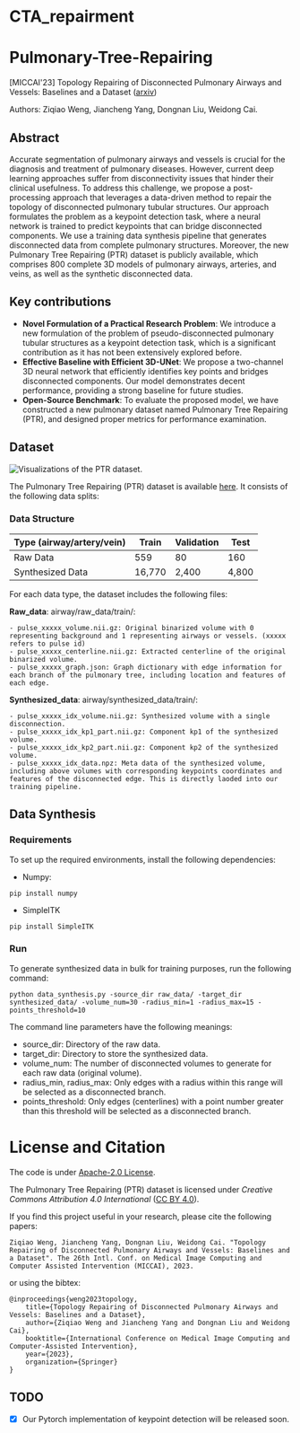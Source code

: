 # CTA_repairment

# Pulmonary-Tree-Repairing

[MICCAI'23] Topology Repairing of Disconnected Pulmonary Airways and Vessels: Baselines and a Dataset ([arxiv](https://arxiv.org/abs/2306.07089))

Authors: Ziqiao Weng, Jiancheng Yang, Dongnan Liu, Weidong Cai.

## Abstract

Accurate segmentation of pulmonary airways and vessels is crucial for the diagnosis and treatment of pulmonary diseases. However, current deep learning approaches suffer from disconnectivity issues that hinder their clinical usefulness. To address this challenge, we propose a post-processing approach that leverages a data-driven method to repair the topology of disconnected pulmonary tubular structures. Our approach formulates the problem as a keypoint detection task, where a neural network is trained to predict keypoints that can bridge disconnected components. We use a training data synthesis pipeline that generates disconnected data from complete pulmonary structures. Moreover, the new Pulmonary Tree Repairing (PTR) dataset is publicly available, which comprises 800 complete 3D models of pulmonary airways, arteries, and veins, as well as the synthetic disconnected data.

## Key contributions

- ****Novel Formulation of a Practical Research Problem****: We introduce a new formulation of the problem of pseudo-disconnected pulmonary tubular structures as a keypoint detection task, which is a significant contribution as it has not been extensively explored before.
- **Effective Baseline with Efficient 3D-UNet**: We propose a two-channel 3D neural network that efficiently identifies key points and bridges disconnected components. Our model demonstrates decent performance, providing a strong baseline for future studies.
- **Open-Source Benchmark**: To evaluate the proposed model, we have constructed a new pulmonary dataset named Pulmonary Tree Repairing (PTR), and designed proper metrics for performance examination.

## Dataset

![Visualizations of the PTR dataset.](data_generation.jpg)

The Pulmonary Tree Repairing (PTR) dataset is available [here](https://onedrive.live.com/?authkey=%21AEq1v5hZHJORzRA&id=66346B2D10575CA6%21252787&cid=66346B2D10575CA6). It consists of the following data splits:

### Data Structure

| Type (airway/artery/vein) | Train  | Validation | Test  |
| --------------------------- | -------- | ------------ | ------- |
| Raw Data                  | 559    | 80         | 160   |
| Synthesized Data          | 16,770 | 2,400      | 4,800 |

For each data type, the dataset includes the following files:

**Raw_data**: airway/raw_data/train/:

```
- pulse_xxxxx_volume.nii.gz: Original binarized volume with 0 representing background and 1 representing airways or vessels. (xxxxx refers to pulse id)
- pulse_xxxxx_centerline.nii.gz: Extracted centerline of the original binarized volume.
- pulse_xxxxx_graph.json: Graph dictionary with edge information for each branch of the pulmonary tree, including location and features of each edge.
```

**Synthesized_data**: airway/synthesized_data/train/:

```
- pulse_xxxxx_idx_volume.nii.gz: Synthesized volume with a single disconnection.
- pulse_xxxxx_idx_kp1_part.nii.gz: Component kp1 of the synthesized volume.
- pulse_xxxxx_idx_kp2_part.nii.gz: Component kp2 of the synthesized volume.
- pulse_xxxxx_idx_data.npz: Meta data of the synthesized volume, including above volumes with corresponding keypoints coordinates and features of the disconnected edge. This is directly laoded into our training pipeline.
```

## Data Synthesis

### Requirements

To set up the required environments, install the following dependencies:

- Numpy:

```
pip install numpy
```

- SimpleITK

```
pip install SimpleITK
```

### Run

To generate synthesized data in bulk for training purposes, run the following command:

```
python data_synthesis.py -source_dir raw_data/ -target_dir synthesized_data/ -volume_num=30 -radius_min=1 -radius_max=15 -points_threshold=10
```

The command line parameters have the following meanings:

* source_dir: Directory of the raw data.
* target_dir: Directory to store the synthesized data.
* volume_num: The number of disconnected volumes to generate for each raw data (original volume).
* radius_min, radius_max: Only edges with a radius within this range will be selected as a disconnected branch.
* points_threshold: Only edges (centerlines) with a point number greater than this threshold will be selected as a disconnected branch.

# License and Citation

The code is under [Apache-2.0 License](./LICENSE).

The Pulmonary Tree Repairing (PTR) dataset is licensed under *Creative Commons Attribution 4.0 International* ([CC BY 4.0](https://creativecommons.org/licenses/by/4.0/)).

If you find this project useful in your research, please cite the following papers:
```
Ziqiao Weng, Jiancheng Yang, Dongnan Liu, Weidong Cai. "Topology Repairing of Disconnected Pulmonary Airways and Vessels: Baselines and a Dataset". The 26th Intl. Conf. on Medical Image Computing and Computer Assisted Intervention (MICCAI), 2023.
```
or using the bibtex:
```
@inproceedings{weng2023topology,
    title={Topology Repairing of Disconnected Pulmonary Airways and Vessels: Baselines and a Dataset},
    author={Ziqiao Weng and Jiancheng Yang and Dongnan Liu and Weidong Cai},
    booktitle={International Conference on Medical Image Computing and Computer-Assisted Intervention},
    year={2023},
    organization={Springer}
}
```

## TODO

- [x] Our Pytorch implementation of keypoint detection will be released soon.
